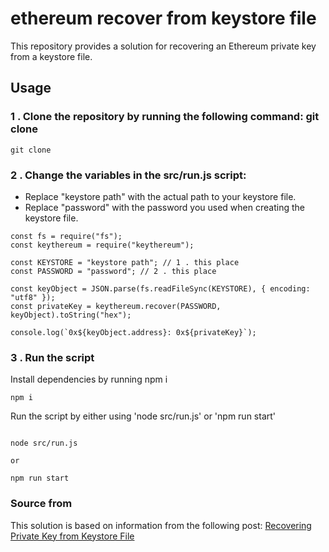 # ethereum recover from keystore file

This repository provides a solution for recovering an Ethereum private key from a keystore file.

## Usage

### 1 . Clone the repository by running the following command: git clone

```
git clone
```

### 2 . Change the variables in the src/run.js script:

- Replace "keystore path" with the actual path to your keystore file.
- Replace "password" with the password you used when creating the keystore file.

```
const fs = require("fs");
const keythereum = require("keythereum");

const KEYSTORE = "keystore path"; // 1 . this place
const PASSWORD = "password"; // 2 . this place

const keyObject = JSON.parse(fs.readFileSync(KEYSTORE), { encoding: "utf8" });
const privateKey = keythereum.recover(PASSWORD, keyObject).toString("hex");

console.log(`0x${keyObject.address}: 0x${privateKey}`);

```

### 3 . Run the script

Install dependencies by running npm i

```
npm i
```

Run the script by either using 'node src/run.js' or 'npm run start'

```

node src/run.js

or

npm run start
```

### Source from

This solution is based on information from the following post: [Recovering Private Key from Keystore File](https://ethereum.stackexchange.com/questions/91910/recovering-private-key-from-keystore-file)
